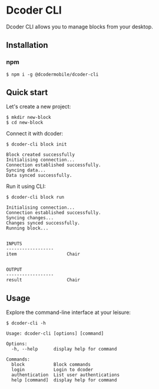 # Dcoder CLI
Dcoder CLI allows you to manage blocks from your desktop.

## Installation
### npm
``` 
$ npm i -g @dcodermobile/dcoder-cli
```

## Quick start
Let's create a new project:
```
$ mkdir new-block
$ cd new-block
````

Connect it with dcoder:
```
$ dcoder-cli block init

Block created successfully
Initialising connection...
Connection established successfully.
Syncing data...
Data synced successfully.
```

Run it using CLI:
```
$ dcoder-cli block run

Initialising connection...
Connection established successfully.
Syncing changes...
Changes synced successfully.
Running block...


INPUTS
------------------
item                   Chair


OUTPUT
------------------
result                 Chair

```

## Usage
Explore the command-line interface at your leisure:
```
$ dcoder-cli -h

Usage: dcoder-cli [options] [command]

Options:
  -h, --help      display help for command

Commands:
  block           Block commands
  login           Login to dcoder
  authentication  List user authentications
  help [command]  display help for command

```
